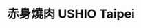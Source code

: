 ---
title: "赤身燒肉 USHIO Taipei"
description: "赤身燒肉 USHIO Taipei"
layout: shop
keywords:
  - 美食競賽
  - 台灣美食
  - 美食精選
datePublished: "2025-06-30"
dateModified: "2025-07-07"
city: "台北市"
district: "中山區"
address: "台北市中山區中山北路一段57號"
phone: "0225710357"
geo: "25.049483340243512, 121.52168135403534"
google_map: "https://maps.app.goo.gl/cJ1NvP67rdE76gnT7"
footinder: "https://footinder.com.tw/%E5%8F%B0%E5%8C%97%E5%B8%82%E4%B8%AD%E5%B1%B1%E5%8D%80/362160/"
official: "https://www.facebook.com/ushio.taipei"
award:
  - name: "500盤"
    year: "2024"
    entries:
      - dishes:
          - "鹽燒厚切牛舌"

---